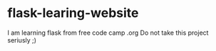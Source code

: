 # flask-learing-website
I am learning flask from free code camp .org Do not take this project seriusly ;)
